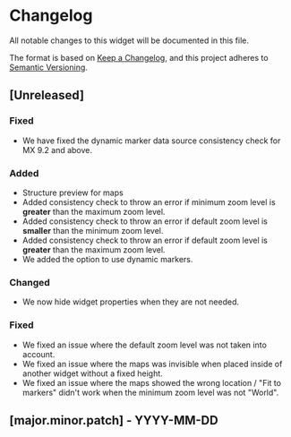 # Changelog
All notable changes to this widget will be documented in this file.

The format is based on [Keep a Changelog](https://keepachangelog.com/en/1.0.0/), and this project adheres to [Semantic Versioning](https://semver.org/spec/v2.0.0.html).

## [Unreleased]
### Fixed
- We have fixed the dynamic marker data source consistency check for MX 9.2 and above.

### Added
- Structure preview for maps
- Added consistency check to throw an error if minimum zoom level is **greater** than the maximum zoom level.
- Added consistency check to throw an error if default zoom level is **smaller** than the minimum zoom level.
- Added consistency check to throw an error if default zoom level is **greater** than the maximum zoom level.
- We added the option to use dynamic markers.

### Changed
- We now hide widget properties when they are not needed.

### Fixed
- We fixed an issue where the default zoom level was not taken into account.
- We fixed an issue where the maps was invisible when placed inside of another widget without a fixed height.
- We fixed an issue where the maps showed the wrong location / "Fit to markers" didn't work when the minimum zoom level was not "World".

## [major.minor.patch] - YYYY-MM-DD
